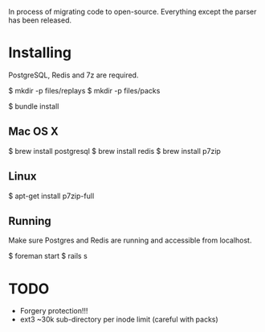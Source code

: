 In process of migrating code to open-source. Everything except the parser has been released.

# Installing

PostgreSQL, Redis and 7z are required.

  $ mkdir -p files/replays
  $ mkdir -p files/packs

  $ bundle install

## Mac OS X

  $ brew install postgresql
  $ brew install redis
  $ brew install p7zip

## Linux

  $ apt-get install p7zip-full

## Running

Make sure Postgres and Redis are running and accessible from localhost.

  $ foreman start
  $ rails s
  
# TODO

 - Forgery protection!!!
 - ext3 ~30k sub-directory per inode limit (careful with packs)
